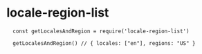 # locale-region-list

```
  const getLocalesAndRegion = require('locale-region-list')
  
  getLocalesAndRegion() // { locales: ["en"], regions: "US" }

```
